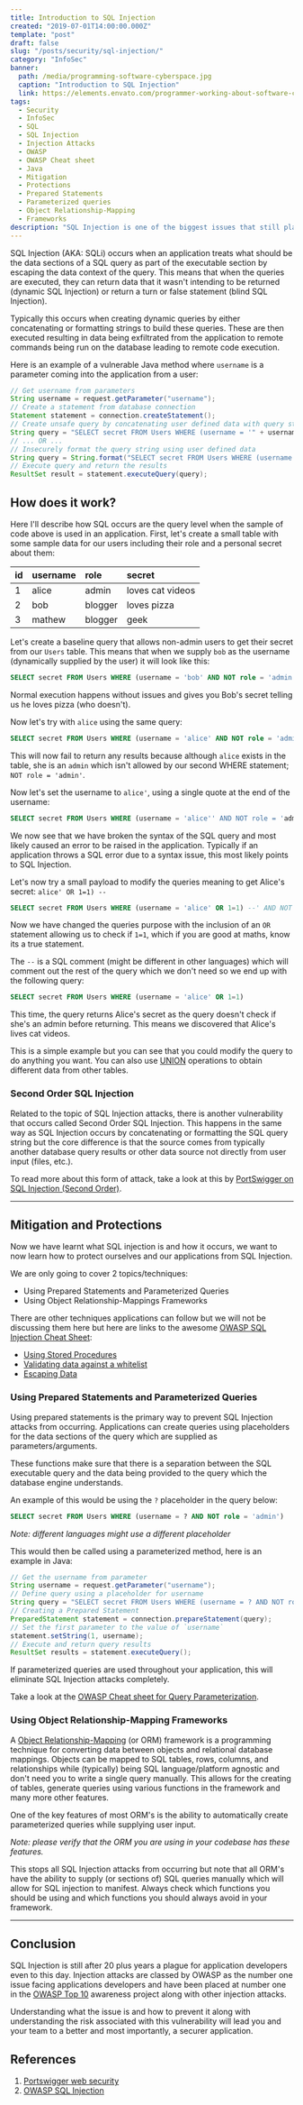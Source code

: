 ```yaml
---
title: Introduction to SQL Injection
created: "2019-07-01T14:00:00.000Z"
template: "post"
draft: false
slug: "/posts/security/sql-injection/"
category: "InfoSec"
banner:
  path: /media/programming-software-cyberspace.jpg
  caption: "Introduction to SQL Injection"
  link: https://elements.envato.com/programmer-working-about-software-cyberspace-PP7NYZQ
tags:
  - Security
  - InfoSec
  - SQL
  - SQL Injection
  - Injection Attacks
  - OWASP
  - OWASP Cheat sheet
  - Java
  - Mitigation
  - Protections
  - Prepared Statements
  - Parameterized queries
  - Object Relationship-Mapping
  - Frameworks
description: "SQL Injection is one of the biggest issues that still plagues web application development even to this day. If you don't know what this security issue is, this post is for you."
---
```


SQL Injection (AKA: SQLi) occurs when an application treats what should be the data sections of a SQL query as part of the executable section by escaping the data context of the query.
This means that when the queries are executed, they can return data that it wasn't intending to be returned (dynamic SQL Injection) or return a turn or false statement (blind SQL Injection).

Typically this occurs when creating dynamic queries by either concatenating or formatting strings to build these queries.
These are then executed resulting in data being exfiltrated from the application to remote commands being run on the database leading to remote code execution.

Here is an example of a vulnerable Java method where `username` is a parameter coming into the application from a user:

```java
// Get username from parameters
String username = request.getParameter("username");
// Create a statement from database connection
Statement statement = connection.createStatement();
// Create unsafe query by concatenating user defined data with query string
String query = "SELECT secret FROM Users WHERE (username = '" + username + "' AND NOT role = 'admin')";
// ... OR ...
// Insecurely format the query string using user defined data
String query = String.format("SELECT secret FROM Users WHERE (username = '%s' AND NOT role = 'admin')", username);
// Execute query and return the results
ResultSet result = statement.executeQuery(query);
```

## How does it work?

Here I'll describe how SQL occurs are the query level when the sample of code above is used in an application.
First, let's create a small table with some sample data for our users including their role and a personal secret about them:

| id   | username | role    | secret           |
| :--- | :------- | :------ | :--------------- |
| 1    | alice    | admin   | loves cat videos |
| 2    | bob      | blogger | loves pizza      |
| 3    | mathew   | blogger | geek             |

Let's create a baseline query that allows non-admin users to get their secret from our `Users` table.
This means that when we supply `bob` as the username (dynamically supplied by the user) it will look like this:

```sql
SELECT secret FROM Users WHERE (username = 'bob' AND NOT role = 'admin')
```

Normal execution happens without issues and gives you Bob's secret telling us he loves pizza (who doesn't).

Now let's try with `alice` using the same query:

```sql
SELECT secret FROM Users WHERE (username = 'alice' AND NOT role = 'admin')
```

This will now fail to return any results because although `alice` exists in the table, she is an `admin` which isn't allowed by our second WHERE statement;
`NOT role = 'admin'`.

Now let's set the username to `alice'`, using a single quote at the end of the username:

```sql
SELECT secret FROM Users WHERE (username = 'alice'' AND NOT role = 'admin')
```

We now see that we have broken the syntax of the SQL query and most likely caused an error to be raised in the application.
Typically if an application throws a SQL error due to a syntax issue, this most likely points to SQL Injection.

Let's now try a small payload to modify the queries meaning to get Alice's secret:
`alice' OR 1=1) --`

```sql
SELECT secret FROM Users WHERE (username = 'alice' OR 1=1) --' AND NOT role = 'admin')
```

Now we have changed the queries purpose with the inclusion of an `OR` statement allowing us to check if `1=1`, which if you are good at maths, know its a true statement.

The `--` is a SQL comment (might be different in other languages) which will comment out the rest of the query which we don't need so we end up with the following query:

```sql
SELECT secret FROM Users WHERE (username = 'alice' OR 1=1)
```

This time, the query returns Alice's secret as the query doesn't check if she's an admin before returning.
This means we discovered that Alice's lives cat videos.

This is a simple example but you can see that you could modify the query to do anything you want.
You can also use [UNION](https://docs.microsoft.com/en-us/sql/t-sql/language-elements/set-operators-union-transact-sql?view=sql-server-2017) operations to obtain different data from other tables.

### Second Order SQL Injection

Related to the topic of SQL Injection attacks, there is another vulnerability that occurs called Second Order SQL Injection.
This happens in the same way as SQL Injection occurs by concatenating or formatting the SQL query string but the core difference is that the source comes from typically another database query results or other data source not directly from user input (files, etc.).

To read more about this form of attack, take a look at this by [PortSwigger on SQL Injection (Second Order)](https://portswigger.net/web-security/sql-injection#second-order-sql-injection).

***

## Mitigation and Protections

Now we have learnt what SQL injection is and how it occurs, we want to now learn how to protect ourselves and our applications from SQL Injection.

We are only going to cover 2 topics/techniques:

- Using Prepared Statements and Parameterized Queries
- Using Object Relationship-Mappings Frameworks

There are other techniques applications can follow but we will not be discussing them here but here are links to the awesome [OWASP SQL Injection Cheat Sheet](https://github.com/OWASP/CheatSheetSeries/blob/master/cheatsheets/SQL_Injection_Prevention_Cheat_Sheet.md):

- [Using Stored Procedures](https://github.com/OWASP/CheatSheetSeries/blob/master/cheatsheets/SQL_Injection_Prevention_Cheat_Sheet.md#defense-option-2-stored-procedures)
- [Validating data against a whitelist](https://github.com/OWASP/CheatSheetSeries/blob/master/cheatsheets/SQL_Injection_Prevention_Cheat_Sheet.md#defense-option-3-whitelist-input-validation)
- [Escaping Data](https://github.com/OWASP/CheatSheetSeries/blob/master/cheatsheets/SQL_Injection_Prevention_Cheat_Sheet.md#defense-option-4-escaping-all-user-supplied-input)

### Using Prepared Statements and Parameterized Queries

Using prepared statements is the primary way to prevent SQL Injection attacks from occurring.
Applications can create queries using placeholders for the data sections of the query which are supplied as parameters/arguments.

These functions make sure that there is a separation between the SQL executable query and the data being provided to the query which the database engine understands.

An example of this would be using the `?` placeholder in the query below:

```sql
SELECT secret FROM Users WHERE (username = ? AND NOT role = 'admin')
```

*Note: different languages might use a different placeholder*

This would then be called using a parameterized method, here is an example in Java:

```java
// Get the username from parameter
String username = request.getParameter("username");
// Define query using a placeholder for username
String query = "SELECT secret FROM Users WHERE (username = ? AND NOT role = 'admin')";
// Creating a Prepared Statement
PreparedStatement statement = connection.prepareStatement(query);
// Set the first parameter to the value of `username`
statement.setString(1, username);
// Execute and return query results
ResultSet results = statement.executeQuery();
```

If parameterized queries are used throughout your application, this will eliminate SQL Injection attacks completely.

Take a look at the [OWASP Cheat sheet for Query Parameterization](https://github.com/OWASP/CheatSheetSeries/blob/master/cheatsheets/Query_Parameterization_Cheat_Sheet.md).

### Using Object Relationship-Mapping Frameworks

A [Object Relationship-Mapping](https://en.wikipedia.org/wiki/Object-relational_mapping) (or ORM) framework is a programming technique for converting data between objects and relational database mappings.
Objects can be mapped to SQL tables, rows, columns, and relationships while (typically) being SQL language/platform agnostic and don't need you to write a single query manually.
This allows for the creating of tables, generate queries using various functions in the framework and many more other features.

One of the key features of most ORM's is the ability to automatically create parameterized queries while supplying user input.

*Note: please verify that the ORM you are using in your codebase has these features.*

This stops all SQL Injection attacks from occurring but note that all ORM's have the ability to supply (or sections of) SQL queries manually which will allow for SQL injection to manifest.
Always check which functions you should be using and which functions you should always avoid in your framework.

***

## Conclusion

SQL Injection is still after 20 plus years a plague for application developers even to this day.
Injection attacks are classed by OWASP as the number one issue facing applications developers and have been placed at number one in the [OWASP Top 10](https://www.owasp.org/index.php/Top_10-2017_A1-Injection) awareness project along with other injection attacks.

Understanding what the issue is and how to prevent it along with understanding the risk associated with this vulnerability will lead you and your team to a better and most importantly, a securer application.

## References

1. [Portswigger web security](https://portswigger.net/web-security/sql-injection)
2. [OWASP SQL Injection](https://www.owasp.org/index.php/SQL_Injection)
